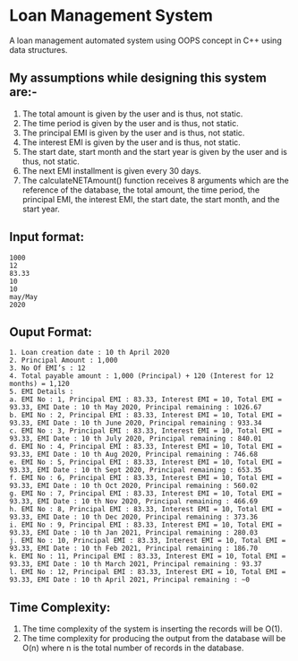 # Loan Management System

A loan management automated system using OOPS concept in C++ using data structures.

## My assumptions while designing this system are:-

1. The total amount is given by the user and is thus, not static.
2. The time period is given by the user and is thus, not static.
3. The principal EMI is given by the user and is thus, not static.
4. The interest EMI is given by the user and is thus, not static.
5. The start date, start month and the start year is given by the user and is thus, not static.
6. The next EMI installment is given every 30 days.
7. The calculateNETAmount() function receives 8 arguments which are the reference of the database, the total amount, the time period, the
principal EMI, the interest EMI, the start date, the start month, and the
start year.

## Input format:

```
1000
12
83.33
10
10
may/May
2020

```
## Ouput Format:

```
1. Loan creation date : 10 th April 2020
2. Principal Amount : 1,000
3. No Of EMI’s : 12
4. Total payable amount : 1,000 (Principal) + 120 (Interest for 12 months) = 1,120
5. EMI Details :
a. EMI No : 1, Principal EMI : 83.33, Interest EMI = 10, Total EMI =
93.33, EMI Date : 10 th May 2020, Principal remaining : 1026.67
b. EMI No : 2, Principal EMI : 83.33, Interest EMI = 10, Total EMI =
93.33, EMI Date : 10 th June 2020, Principal remaining : 933.34
c. EMI No : 3, Principal EMI : 83.33, Interest EMI = 10, Total EMI =
93.33, EMI Date : 10 th July 2020, Principal remaining : 840.01
d. EMI No : 4, Principal EMI : 83.33, Interest EMI = 10, Total EMI =
93.33, EMI Date : 10 th Aug 2020, Principal remaining : 746.68
e. EMI No : 5, Principal EMI : 83.33, Interest EMI = 10, Total EMI =
93.33, EMI Date : 10 th Sept 2020, Principal remaining : 653.35
f. EMI No : 6, Principal EMI : 83.33, Interest EMI = 10, Total EMI =
93.33, EMI Date : 10 th Oct 2020, Principal remaining : 560.02
g. EMI No : 7, Principal EMI : 83.33, Interest EMI = 10, Total EMI =
93.33, EMI Date : 10 th Nov 2020, Principal remaining : 466.69
h. EMI No : 8, Principal EMI : 83.33, Interest EMI = 10, Total EMI =
93.33, EMI Date : 10 th Dec 2020, Principal remaining : 373.36
i. EMI No : 9, Principal EMI : 83.33, Interest EMI = 10, Total EMI =
93.33, EMI Date : 10 th Jan 2021, Principal remaining : 280.03
j. EMI No : 10, Principal EMI : 83.33, Interest EMI = 10, Total EMI =
93.33, EMI Date : 10 th Feb 2021, Principal remaining : 186.70
k. EMI No : 11, Principal EMI : 83.33, Interest EMI = 10, Total EMI =
93.33, EMI Date : 10 th March 2021, Principal remaining : 93.37
l. EMI No : 12, Principal EMI : 83.33, Interest EMI = 10, Total EMI =
93.33, EMI Date : 10 th April 2021, Principal remaining : ~0

```
## Time Complexity:

1. The time complexity of the system is inserting the records will be O(1).
2. The time complexity for producing the output from the database will be O(n) where n is the total number of records in the database.


